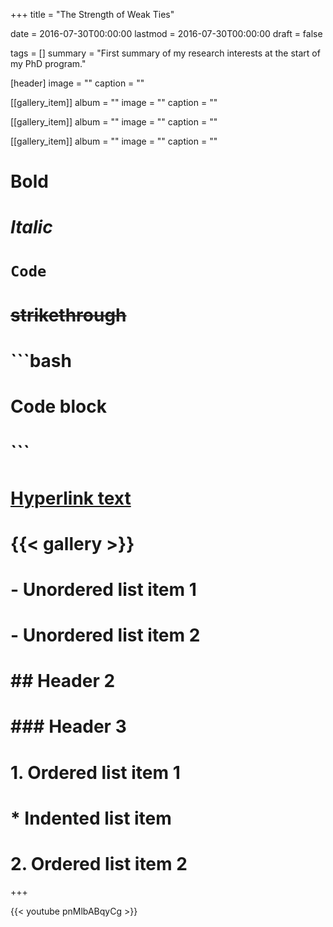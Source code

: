 +++
title = "The Strength of Weak Ties"

date = 2016-07-30T00:00:00
lastmod = 2016-07-30T00:00:00
draft = false

tags = []
summary = "First summary of my research interests at the start of my PhD program."

[header]
image = ""
caption = ""

[[gallery_item]]
album = ""
image = ""
caption = ""

[[gallery_item]]
album = ""
image = ""
caption = ""

[[gallery_item]]
album = ""
image = ""
caption = ""

# **Bold**
# *Italic*
# `Code`
# ~~strikethrough~~

# ```bash
# Code block
# ```
        
# [Hyperlink text](https://themes.gohugo.io/theme/academic/)
# {{< gallery >}}

# - Unordered list item 1
# - Unordered list item 2

# ## Header 2
# ### Header 3

# 1. Ordered list item 1
#    * Indented list item
# 2. Ordered list item 2

+++

{{< youtube pnMlbABqyCg >}}